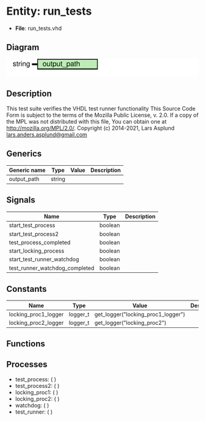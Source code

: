 # Entity: run_tests

- **File**: run_tests.vhd
## Diagram

![Diagram](run_tests.svg "Diagram")
## Description

This test suite verifies the VHDL test runner functionality
This Source Code Form is subject to the terms of the Mozilla Public
License, v. 2.0. If a copy of the MPL was not distributed with this file,
You can obtain one at http://mozilla.org/MPL/2.0/.
Copyright (c) 2014-2021, Lars Asplund lars.anders.asplund@gmail.com
## Generics

| Generic name | Type   | Value | Description |
| ------------ | ------ | ----- | ----------- |
| output_path  | string |       |             |
## Signals

| Name                            | Type    | Description |
| ------------------------------- | ------- | ----------- |
| start_test_process              | boolean |             |
|  start_test_process2            | boolean |             |
| test_process_completed          | boolean |             |
| start_locking_process           | boolean |             |
| start_test_runner_watchdog      | boolean |             |
|  test_runner_watchdog_completed | boolean |             |
## Constants

| Name                 | Type     | Value                               | Description |
| -------------------- | -------- | ----------------------------------- | ----------- |
| locking_proc1_logger | logger_t |  get_logger("locking_proc1_logger") |             |
| locking_proc2_logger | logger_t |  get_logger("locking_proc2")        |             |
## Functions
## Processes
- test_process: (  )
- test_process2: (  )
- locking_proc1: (  )
- locking_proc2: (  )
- watchdog: (  )
- test_runner: (  )
